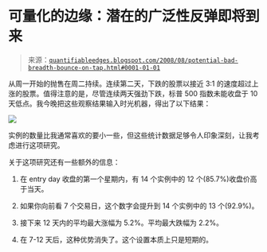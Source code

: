 <!--yml

category: 未分类

date: 2024-05-18 13:40:59

-->

# 可量化的边缘：潜在的广泛性反弹即将到来

> 来源：[`quantifiableedges.blogspot.com/2008/08/potential-bad-breadth-bounce-on-tap.html#0001-01-01`](http://quantifiableedges.blogspot.com/2008/08/potential-bad-breadth-bounce-on-tap.html#0001-01-01)

从周一开始的抛售在周二持续。连续第二天，下跌的股票以接近 3:1 的速度超过上涨的股票。值得注意的是，尽管连续两天强劲下跌，标普 500 指数未能收盘于 10 天低点。我今晚把这些观察结果输入时光机器，得出了以下结果：

![](https://blogger.googleusercontent.com/img/b/R29vZ2xl/AVvXsEhlY2Ayh10nCJpY1VUEgJBYdu2QwUi-r4QXrPVtAGINAzcEsapaN7msKedPDtAFWlPssWxO0cIYqErt9xVkH3gnWzKATKiqW_IKAduaUIaeD76meo8eud08_7C3KjTT8BAf3F7lkX6IT_Q/s1600-h/2008-8-20+bad+breadth.PNG)

实例的数量比我通常喜欢的要小一些，但这些统计数据足够令人印象深刻，让我考虑进行这项研究。

关于这项研究还有一些额外的信息：

1) 在 entry day 收盘的第一个星期内，有 14 个实例中的 12 个(85.7%)收盘价高于当天。

2) 如果你向前看 7 个交易日，这个数字会提升到 14 个实例中的 13 个(92.9%)。

3) 接下来 12 天内的平均最大涨幅为 5.2%。平均最大跌幅为 2.2%。

4) 在 7-12 天后，这种优势消失了。这个设置本质上只是短期的。
